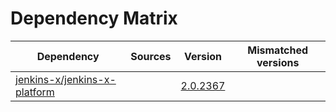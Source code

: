 # Dependency Matrix

Dependency | Sources | Version | Mismatched versions
---------- | ------- | ------- | -------------------
[jenkins-x/jenkins-x-platform](https://github.com/jenkins-x/jenkins-x-platform) |  | [2.0.2367](https://github.com/jenkins-x/jenkins-x-platform/releases/tag/v2.0.2367) | 
